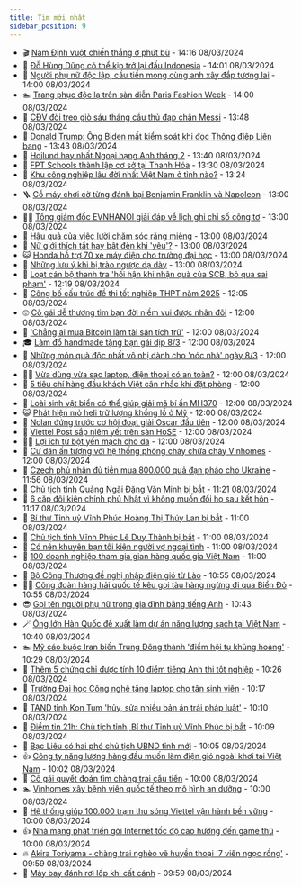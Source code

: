 ```yaml
---
title: Tim mới nhất
sidebar_position: 9
---
```


<!-- vnexpress-tin-moi-nhat:START -->
- 🎬 [Nam Định vuột chiến thắng ở phút bù](https://vnexpress.net/nam-dinh-vuot-chien-thang-o-phut-bu-4720190.html) - 14:16 08/03/2024
- 🐎 [Đỗ Hùng Dũng có thể kịp trở lại đấu Indonesia](https://vnexpress.net/do-hung-dung-co-the-kip-tro-lai-dau-indonesia-4720189.html) - 14:01 08/03/2024
- 🦍 [Người phụ nữ độc lập, cầu tiến mong cùng anh xây đắp tương lai](https://vnexpress.net/nguoi-phu-nu-doc-lap-cau-tien-mong-cung-anh-xay-dap-tuong-lai-4720143.html) - 14:00 08/03/2024
- 🏊 [Trang phục độc lạ trên sàn diễn Paris Fashion Week](https://vnexpress.net/trang-phuc-doc-la-tren-san-dien-paris-fashion-week-4720100.html) - 14:00 08/03/2024
- 🎊 [CĐV đòi treo giò sáu tháng cầu thủ đạp chân Messi](https://vnexpress.net/cdv-doi-treo-gio-sau-thang-cau-thu-dap-chan-messi-4720164.html) - 13:48 08/03/2024
- 🎃 [Donald Trump: Ông Biden mất kiểm soát khi đọc Thông điệp Liên bang](https://vnexpress.net/donald-trump-ong-biden-mat-kiem-soat-khi-doc-thong-diep-lien-bang-4720182.html) - 13:43 08/03/2024
- 🧰 [Hojlund hay nhất Ngoại hạng Anh tháng 2](https://vnexpress.net/hojlund-hay-nhat-ngoai-hang-anh-thang-2-4720175.html) - 13:40 08/03/2024
- 🔭 [FPT Schools thành lập cơ sở tại Thanh Hóa](https://vnexpress.net/fpt-schools-thanh-lap-co-so-tai-thanh-hoa-4720068.html) - 13:30 08/03/2024
- 🫶 [Khu công nghiệp lâu đời nhất Việt Nam ở tỉnh nào?](https://vnexpress.net/khu-cong-nghiep-lau-doi-nhat-viet-nam-o-tinh-nao-4720171.html) - 13:24 08/03/2024
- 🪜 [Cỗ máy chơi cờ từng đánh bại Benjamin Franklin và Napoleon](https://vnexpress.net/co-may-choi-co-tung-danh-bai-benjamin-franklin-va-napoleon-4719834.html) - 13:00 08/03/2024
- 👨‍🏫 [Tổng giám đốc EVNHANOI giải đáp về lịch ghi chỉ số công tơ](https://vnexpress.net/tong-giam-doc-evnhanoi-giai-dap-ve-lich-ghi-chi-so-cong-to-4720180.html) - 13:00 08/03/2024
- 🎊 [Hậu quả của việc lười chăm sóc răng miệng](https://vnexpress.net/hau-qua-cua-viec-luoi-cham-soc-rang-mieng-4720135.html) - 13:00 08/03/2024
- 🎊 [Nữ giới thích tắt hay bật đèn khi &#39;yêu&#39;?](https://vnexpress.net/nu-gioi-thich-tat-hay-bat-den-khi-yeu-4719961.html) - 13:00 08/03/2024
- 😺 [Honda hỗ trợ 70 xe máy điện cho trường đại học](https://vnexpress.net/honda-ho-tro-70-xe-may-dien-cho-truong-dai-hoc-4719873.html) - 13:00 08/03/2024
- 🐘 [Những lưu ý khi bị trào ngược dạ dày](https://vnexpress.net/nhung-luu-y-khi-bi-trao-nguoc-da-day-4718770.html) - 13:00 08/03/2024
- 🌁 [Loạt cán bộ thanh tra &#39;hối hận khi nhận quà của SCB, bỏ qua sai phạm&#39;](https://vnexpress.net/loat-can-bo-thanh-tra-hoi-han-khi-nhan-qua-cua-scb-bo-qua-sai-pham-4720163.html) - 12:19 08/03/2024
- 🐲 [Công bố cấu trúc đề thi tốt nghiệp THPT năm 2025](https://vnexpress.net/cong-bo-cau-truc-de-thi-tot-nghiep-thpt-nam-2025-4720166.html) - 12:05 08/03/2024
- 🤓 [Cô gái dễ thương tìm bạn đời niềm vui được nhân đôi](https://vnexpress.net/co-gai-de-thuong-tim-ban-doi-niem-vui-duoc-nhan-doi-4720142.html) - 12:00 08/03/2024
- 💪 [&#39;Chẳng ai mua Bitcoin làm tài sản tích trữ&#39;](https://vnexpress.net/chang-ai-mua-bitcoin-lam-tai-san-tich-tru-4720136.html) - 12:00 08/03/2024
- 🎓 [Làm đồ handmade tặng bạn gái dịp 8/3](https://vnexpress.net/lam-do-handmade-tang-ban-gai-dip-8-3-4720105.html) - 12:00 08/03/2024
- 🫣 [Những món quà độc nhất vô nhị dành cho &#39;nóc nhà&#39; ngày 8/3](https://vnexpress.net/nhung-mon-qua-doc-nhat-vo-nhi-danh-cho-noc-nha-ngay-8-3-4720096.html) - 12:00 08/03/2024
- 🧑‍💻 [Vừa dùng vừa sạc laptop, điện thoại có an toàn?](https://vnexpress.net/vua-dung-vua-sac-laptop-dien-thoai-co-an-toan-4720078.html) - 12:00 08/03/2024
- 🐲 [5 tiêu chí hàng đầu khách Việt cân nhắc khi đặt phòng](https://vnexpress.net/5-tieu-chi-hang-dau-khach-viet-can-nhac-khi-dat-phong-4720056.html) - 12:00 08/03/2024
- 🌝 [Loài sinh vật biển có thể giúp giải mã bí ẩn MH370](https://vnexpress.net/loai-sinh-vat-bien-co-the-giup-giai-ma-bi-an-mh370-4719857.html) - 12:00 08/03/2024
- 😺 [Phát hiện mỏ heli trữ lượng khổng lồ ở Mỹ](https://vnexpress.net/phat-hien-mo-heli-tru-luong-khong-lo-o-my-4719832.html) - 12:00 08/03/2024
- 🐎 [Nolan đứng trước cơ hội đoạt giải Oscar đầu tiên](https://vnexpress.net/nolan-dung-truoc-co-hoi-doat-giai-oscar-dau-tien-4719664.html) - 12:00 08/03/2024
- 🎡 [Viettel Post sắp niêm yết trên sàn HoSE](https://vnexpress.net/viettel-post-sap-niem-yet-tren-san-hose-4720157.html) - 12:00 08/03/2024
- 👨‍🏫 [Lợi ích từ bột yến mạch cho da](https://vnexpress.net/loi-ich-tu-bot-yen-mach-cho-da-4720115.html) - 12:00 08/03/2024
- 🦆 [Cư dân ấn tượng với hệ thống phòng cháy chữa cháy Vinhomes](https://vnexpress.net/cu-dan-an-tuong-voi-he-thong-phong-chay-chua-chay-vinhomes-4720098.html) - 12:00 08/03/2024
- 🚦 [Czech phủ nhận đủ tiền mua 800.000 quả đạn pháo cho Ukraine](https://vnexpress.net/czech-phu-nhan-du-tien-mua-800-000-qua-dan-phao-cho-ukraine-4720162.html) - 11:56 08/03/2024
- 💫 [Chủ tịch tỉnh Quảng Ngãi Đặng Văn Minh bị bắt](https://vnexpress.net/chu-tich-quang-ngai-dang-van-minh-bi-bat-4719850.html) - 11:21 08/03/2024
- 🎉 [6 cặp đôi kiện chính phủ Nhật vì không muốn đổi họ sau kết hôn](https://vnexpress.net/6-cap-doi-kien-chinh-phu-nhat-vi-khong-muon-doi-ho-sau-ket-hon-4720060.html) - 11:17 08/03/2024
- 🌋 [Bí thư Tỉnh uỷ Vĩnh Phúc Hoàng Thị Thúy Lan bị bắt](https://vnexpress.net/bi-thu-vinh-phuc-hoang-thi-thuy-lan-bi-bat-4719643.html) - 11:00 08/03/2024
- 🤖 [Chủ tịch tỉnh Vĩnh Phúc Lê Duy Thành bị bắt](https://vnexpress.net/chu-tich-vinh-phuc-le-duy-thanh-bi-bat-4719632.html) - 11:00 08/03/2024
- 🦏 [Có nên khuyên bạn tôi kiện người vợ ngoại tình](https://vnexpress.net/co-nen-khuyen-ban-toi-kien-nguoi-vo-ngoai-tinh-4719947.html) - 11:00 08/03/2024
- 🦩 [100 doanh nghiệp tham gia gian hàng quốc gia Việt Nam](https://vnexpress.net/100-doanh-nghiep-tham-gia-gian-hang-quoc-gia-viet-nam-4720153.html) - 11:00 08/03/2024
- 👺 [Bộ Công Thương đề nghị nhập điện gió từ Lào](https://vnexpress.net/bo-cong-thuong-de-nghi-nhap-dien-gio-tu-lao-4720155.html) - 10:55 08/03/2024
- 🧑‍🏫 [Công đoàn hàng hải quốc tế kêu gọi tàu hàng ngừng đi qua Biển Đỏ](https://vnexpress.net/cong-doan-hang-hai-quoc-te-keu-goi-tau-hang-ngung-di-qua-bien-do-4720123.html) - 10:55 08/03/2024
- 😎 [Gọi tên người phụ nữ trong gia đình bằng tiếng Anh](https://vnexpress.net/goi-ten-nguoi-phu-nu-trong-gia-dinh-bang-tieng-anh-4720051.html) - 10:43 08/03/2024
- 🪄 [Ông lớn Hàn Quốc đề xuất làm dự án năng lượng sạch tại Việt Nam](https://vnexpress.net/ong-lon-han-quoc-de-xuat-lam-du-an-nang-luong-sach-tai-viet-nam-4720148.html) - 10:40 08/03/2024
- 🏊 [Mỹ cáo buộc Iran biến Trung Đông thành &#39;điểm hội tụ khủng hoảng&#39;](https://vnexpress.net/my-cao-buoc-iran-bien-trung-dong-thanh-diem-hoi-tu-khung-hoang-4720126.html) - 10:29 08/03/2024
- 💃 [Thêm 5 chứng chỉ được tính 10 điểm tiếng Anh thi tốt nghiệp](https://vnexpress.net/them-5-chung-chi-duoc-tinh-10-diem-tieng-anh-thi-tot-nghiep-4720137.html) - 10:26 08/03/2024
- 🦆 [Trường Đại học Công nghệ tặng laptop cho tân sinh viên](https://vnexpress.net/truong-dai-hoc-cong-nghe-tang-laptop-cho-tan-sinh-vien-4720055.html) - 10:17 08/03/2024
- 🎊 [TAND tỉnh Kon Tum &#39;hủy, sửa nhiều bản án trái pháp luật&#39;](https://vnexpress.net/tand-tinh-kon-tum-huy-sua-nhieu-ban-an-trai-phap-luat-4720127.html) - 10:10 08/03/2024
- 👺 [Điểm tin 21h: Chủ tịch tỉnh, Bí thư Tỉnh uỷ Vĩnh Phúc bị bắt](https://vnexpress.net/diem-tin-21h-chu-tich-tinh-bi-thu-tinh-uy-vinh-phuc-bi-bat-4720138.html) - 10:09 08/03/2024
- 🎡 [Bạc Liêu có hai phó chủ tịch UBND tỉnh mới](https://vnexpress.net/bac-lieu-co-2-tan-pho-chu-tich-ubnd-tinh-4720125.html) - 10:05 08/03/2024
- 👍 [Công ty năng lượng hàng đầu muốn làm điện gió ngoài khơi tại Việt Nam](https://vnexpress.net/cong-ty-nang-luong-hang-dau-muon-lam-dien-gio-ngoai-khoi-tai-viet-nam-4720121.html) - 10:02 08/03/2024
- 🐎 [Cô gái quyết đoán tìm chàng trai cầu tiến](https://vnexpress.net/co-gai-quyet-doan-tim-chang-trai-cau-tien-4719931.html) - 10:00 08/03/2024
- 🏊 [Vinhomes xây bệnh viện quốc tế theo mô hình an dưỡng](https://vnexpress.net/vinhomes-xay-benh-vien-quoc-te-theo-mo-hinh-an-duong-4720091.html) - 10:00 08/03/2024
- 🦩 [Hệ thống giúp 100.000 trạm thu sóng Viettel vận hành bền vững](https://vnexpress.net/he-thong-giup-100-000-tram-thu-song-viettel-van-hanh-ben-vung-4719890.html) - 10:00 08/03/2024
- 👍 [Nhà mạng phát triển gói Internet tốc độ cao hướng đến game thủ](https://vnexpress.net/nha-mang-phat-trien-goi-internet-toc-do-cao-huong-den-game-thu-4719889.html) - 10:00 08/03/2024
- 🔥 [Akira Toriyama - chàng trai nghèo vẽ huyền thoại &#39;7 viên ngọc rồng&#39;](https://vnexpress.net/akira-toriyama-chang-trai-ngheo-ve-huyen-thoai-7-vien-ngoc-rong-4720046.html) - 09:59 08/03/2024
- 💄 [Máy bay đánh rơi lốp khi cất cánh](https://vnexpress.net/may-bay-danh-roi-lop-khi-cat-canh-4720063.html) - 09:59 08/03/2024<!-- vnexpress-tin-moi-nhat:END -->
